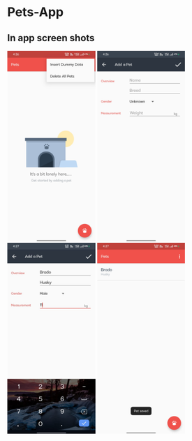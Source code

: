 # Pets-App
## In app screen shots
<img width="40%" src="https://github.com/PriyanshuPundhir/Pets-App/blob/master/Pets%20screen%20shots/1.jpeg" />
<img width="40%" src="https://github.com/PriyanshuPundhir/Pets-App/blob/master/Pets%20screen%20shots/2.jpeg" />
<img width="40%" src="https://github.com/PriyanshuPundhir/Pets-App/blob/master/Pets%20screen%20shots/3.jpeg" />
<img width="40%" src="https://github.com/PriyanshuPundhir/Pets-App/blob/master/Pets%20screen%20shots/4.jpeg" />


